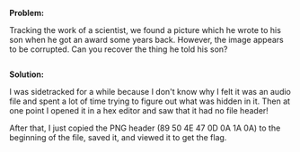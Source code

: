 <b>Problem:</b>

Tracking the work of a scientist, we found a picture which he wrote to his son when he got an award some years back.
However, the image appears to be corrupted. Can you recover the thing he told his son?

<img src="" />



<b>Solution:</b>

I was sidetracked for a while because I don't know why I felt it was an audio file and spent a lot of time trying to figure out what
was hidden in it.
Then at one point I opened it in a hex editor and saw that it had no file header!
<img src="" />

After that, I just copied the PNG header (89 50 4E 47 0D 0A 1A 0A) to the beginning of the file, saved it, and viewed it to get the flag.
